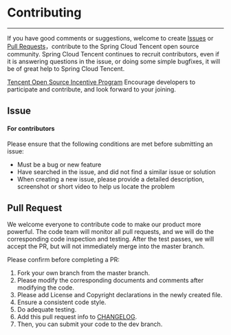 # Contributing
---
If you have good comments or suggestions, welcome to create [Issues](https://github.com/Tencent/spring-cloud-tencent/issues) or [Pull Requests](https://github.com/Tencent/spring-cloud-tencent/pulls)，contribute to the Spring Cloud Tencent open source community. Spring Cloud Tencent continues to recruit contributors, even if it is answering questions in the issue, or doing some simple bugfixes, it will be of great help to Spring Cloud Tencent.

[Tencent Open Source Incentive Program](https://opensource.tencent.com/contribution) Encourage developers to participate and contribute, and look forward to your joining.

## Issue
#### For contributors

Please ensure that the following conditions are met before submitting an issue:

* Must be a bug or new feature
* Have searched in the issue, and did not find a similar issue or solution
* When creating a new issue, please provide a detailed description, screenshot or short video to help us locate the problem

## Pull Request
We welcome everyone to contribute code to make our product more powerful. The code team will monitor all pull requests, and we will do the corresponding code inspection and testing. After the test passes, we will accept the PR, but will not immediately merge into the master branch.

Please confirm before completing a PR:

1. Fork your own branch from the master branch.
2. Please modify the corresponding documents and comments after modifying the code.
3. Please add License and Copyright declarations in the newly created file.
4. Ensure a consistent code style.
5. Do adequate testing.
6. Add this pull request info to [CHANGELOG](./CHANGELOG.md).
7. Then, you can submit your code to the dev branch.
